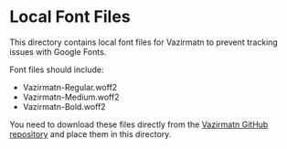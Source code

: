 
# Local Font Files

This directory contains local font files for Vazirmatn to prevent tracking issues with Google Fonts.

Font files should include:
- Vazirmatn-Regular.woff2
- Vazirmatn-Medium.woff2
- Vazirmatn-Bold.woff2

You need to download these files directly from the [Vazirmatn GitHub repository](https://github.com/rastikerdar/vazirmatn/tree/master/fonts/woff2) and place them in this directory.
